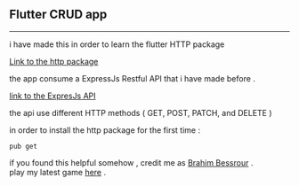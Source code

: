 <h2>Flutter CRUD app</h2>
<hr>
i have made this in order to learn the flutter HTTP package </br>

[Link to the http package](https://pub.dev/packages/http) </br>

the app consume a ExpressJs Restful API that i have made before .<br/>

[link to the ExpresJs API](https://github.com/MrBessrour/Express-MongoDB-Restful-API) </br>

the api use different HTTP methods ( GET, POST, PATCH, and DELETE )<br/>

in order to install the http package for the first time :
```
pub get
```

if you found this helpful somehow , credit me as [Brahim Bessrour](https://www.youtube.com/channel/UC9uUuLUFIvkoHsPJbVyUJqg) . <br/>
play my latest game [here](https://play.google.com/store/apps/details?id=bes.dodgy.walls) .

